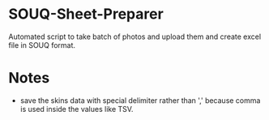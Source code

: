 # SOUQ-Sheet-Preparer
 Automated script to take batch of photos and upload them and create excel file in SOUQ format.

# Notes
* save the skins data with special delimiter rather than ',' because comma is used inside the values like TSV.
